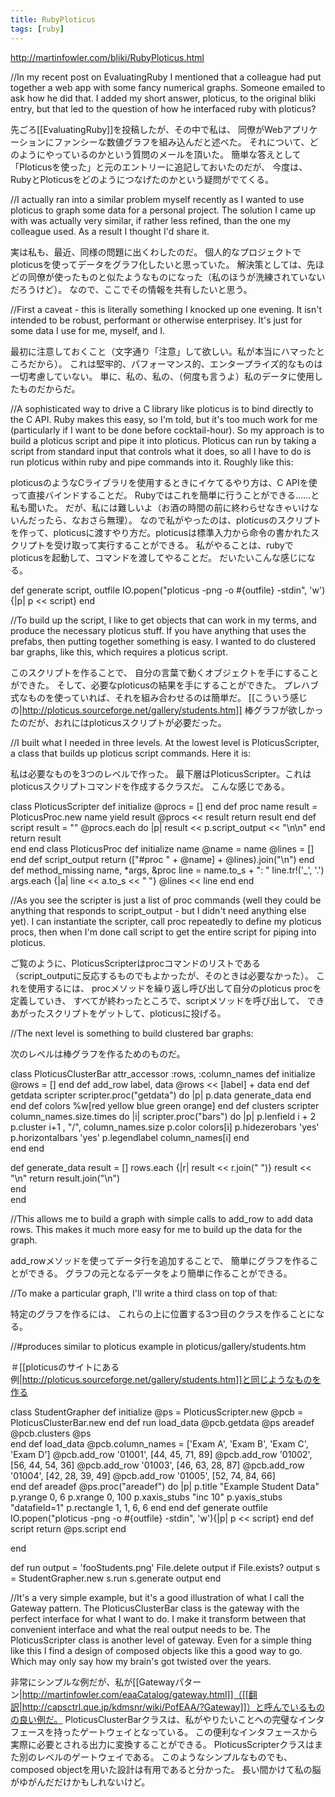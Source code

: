 ```yaml
---
title: RubyPloticus
tags: [ruby]
---
```


http://martinfowler.com/bliki/RubyPloticus.html

//In my recent post on EvaluatingRuby I mentioned that a colleague had put together a web app with some fancy numerical graphs. Someone emailed to ask how he did that. I added my short answer, ploticus, to the original bliki entry, but that led to the question of how he interfaced ruby with ploticus?

先ごろ[[EvaluatingRuby]]を投稿したが、その中で私は、
同僚がWebアプリケーションにファンシーな数値グラフを組み込んだと述べた。
それについて、どのようにやっているのかという質問のメールを頂いた。
簡単な答えとして「Ploticusを使った」と元のエントリーに追記しておいたのだが、
今度は、RubyとPloticusをどのようにつなげたのかという疑問がでてくる。

//I actually ran into a similar problem myself recently as I wanted to use ploticus to graph some data for a personal project. The solution I came up with was actually very similar, if rather less refined, than the one my colleague used. As a result I thought I'd share it.

実は私も、最近、同様の問題に出くわしたのだ。
個人的なプロジェクトでploticusを使ってデータをグラフ化したいと思っていた。
解決策としては、先ほどの同僚が使ったものと似たようなものになった（私のほうが洗練されていないだろうけど）。
なので、ここでその情報を共有したいと思う。

//First a caveat - this is literally something I knocked up one evening. It isn't intended to be robust, performant or otherwise enterprisey. It's just for some data I use for me, myself, and I.

最初に注意しておくこと（文字通り「注意」して欲しい。私が本当にハマったところだから）。
これは堅牢的、パフォーマンス的、エンタープライズ的なものは一切考慮していない。
単に、私の、私の、（何度も言うよ）私のデータに使用したものだからだ。

//A sophisticated way to drive a C library like ploticus is to bind directly to the C API. Ruby makes this easy, so I'm told, but it's too much work for me (particularly if I want to be done before cocktail-hour). So my approach is to build a ploticus script and pipe it into ploticus. Ploticus can run by taking a script from standard input that controls what it does, so all I have to do is run ploticus within ruby and pipe commands into it. Roughly like this:

ploticusのようなCライブラリを使用するときにイケてるやり方は、C APIを使って直接バインドすることだ。
Rubyではこれを簡単に行うことができる……と私も聞いた。
だが、私には難しいよ（お酒の時間の前に終わらせなきゃいけないんだったら、なおさら無理）。
なので私がやったのは、ploticusのスクリプトを作って、ploticusに渡すやり方だ。ploticusは標準入力から命令の書かれたスクリプトを受け取って実行することができる。
私がやることは、rubyでploticusを起動して、コマンドを渡してやることだ。
だいたいこんな感じになる。

  def generate script, outfile
    IO.popen("ploticus -png -o #{outfile} -stdin", 'w'){|p| p << script}
  end

//To build up the script, I like to get objects that can work in my terms, and produce the necessary ploticus stuff. If you have anything that uses the prefabs, then putting together something is easy. I wanted to do clustered bar graphs, like this, which requires a ploticus script.

このスクリプトを作ることで、
自分の言葉で動くオブジェクトを手にすることができた。
そして、必要なploticusの結果を手にすることができた。
プレハブ式なものを使っていれば、それを組み合わせるのは簡単だ。
[[こういう感じの|http://ploticus.sourceforge.net/gallery/students.htm]]
棒グラフが欲しかったのだが、おれにはploticusスクリプトが必要だった。

//I built what I needed in three levels. At the lowest level is PloticusScripter, a class that builds up ploticus script commands. Here it is:

私は必要なものを3つのレベルで作った。
最下層はPloticusScripter。これはploticusスクリプトコマンドを作成するクラスだ。
こんな感じである。

 class PloticusScripter
   def initialize
     @procs = []
   end
   def proc name
     result =  PloticusProc.new name
     yield result
     @procs << result
     return result
   end
   def script
     result = ""
     @procs.each do |p|
       result << p.script_output << "\n\n"
     end
     return result    
   end
 end
 class PloticusProc
   def initialize name
     @name = name
     @lines = []
   end
   def script_output
     return (["#proc " + @name] + @lines).join("\n")
   end
   def method_missing name, *args, &proc
     line = name.to_s + ": "
     line.tr!('_', '.')
     args.each {|a| line << a.to_s << " "}
     @lines << line
   end
 end

//As you see the scripter is just a list of proc commands (well they could be anything that responds to script_output - but I didn't need anything else yet). I can instantiate the scripter, call proc repeatedly to define my ploticus procs, then when I'm done call script to get the entire script for piping into ploticus.

ご覧のように、PloticusScripterはprocコマンドのリストである
（script_outputに反応するものでもよかったが、そのときは必要なかった）。
これを使用するには、
procメソッドを繰り返し呼び出して自分のploticus procを定義していき、
すべてが終わったところで、scriptメソッドを呼び出して、
できあがったスクリプトをゲットして、ploticusに投げる。

//The next level is something to build clustered bar graphs:

次のレベルは棒グラフを作るためのものだ。

 class PloticusClusterBar 
   attr_accessor :rows, :column_names
   def initialize
     @rows = []
   end
   def add_row label, data
     @rows << [label] + data
   end
   def getdata scripter
     scripter.proc("getdata") do |p|
       p.data generate_data
     end
   end
   def colors
     %w[red yellow blue green  orange]
   end
   def clusters scripter
     column_names.size.times do |i|
       scripter.proc("bars") do |p|
         p.lenfield i + 2
         p.cluster i+1 , "/", column_names.size
         p.color colors[i]
         p.hidezerobars 'yes'
         p.horizontalbars 'yes'
         p.legendlabel column_names[i]
       end    
     end
   end
 
   def generate_data
     result = []
     rows.each {|r| result << r.join(" ")}
     result << "\n"
     return result.join("\n")    
   end  
 end

//This allows me to build a graph with simple calls to add_row to add data rows. This makes it much more easy for me to build up the data for the graph.

add_rowメソッドを使ってデータ行を追加することで、
簡単にグラフを作ることができる。
グラフの元となるデータをより簡単に作ることができる。

//To make a particular graph, I'll write a third class on top of that:

特定のグラフを作るには、
これらの上に位置する3つ目のクラスを作ることになる。

//#produces similar to  ploticus example in ploticus/gallery/students.htm

＃[[ploticusのサイトにある例|http://ploticus.sourceforge.net/gallery/students.htm]]と同じようなものを作る

 class StudentGrapher
   def initialize
     @ps = PloticusScripter.new
     @pcb = PloticusClusterBar.new
   end
   def run
     load_data
     @pcb.getdata @ps
     areadef
     @pcb.clusters @ps    
   end
   def load_data
     @pcb.column_names = ['Exam A', 'Exam B', 'Exam C', 'Exam D']
     @pcb.add_row '01001', [44, 45, 71, 89]
     @pcb.add_row '01002', [56, 44, 54, 36]
     @pcb.add_row '01003', [46, 63, 28, 87]
     @pcb.add_row '01004', [42, 28, 39, 49]
     @pcb.add_row '01005', [52, 74, 84, 66]    
   end
   def areadef
     @ps.proc("areadef") do |p|
       p.title "Example Student Data"
       p.yrange 0, 6
       p.xrange 0, 100
       p.xaxis_stubs "inc 10"
       p.yaxis_stubs "datafield=1"
       p.rectangle 1, 1, 6, 6
     end
   end
   def generate outfile
     IO.popen("ploticus -png -o #{outfile} -stdin", 'w'){|p| p << script}
   end
   def script
     return @ps.script
   end
 
 end
 
 
 def run
   output = 'fooStudents.png'
   File.delete output if File.exists? output
   s = StudentGrapher.new
   s.run
   s.generate output
 end

//It's a very simple example, but it's a good illustration of what I call the Gateway  pattern. The PloticusClusterBar class is the gateway with the perfect interface for what I want to do. I make it transform between that convenient interface and what the real output needs to be. The PloticusScripter class is another level of gateway. Even for a simple thing like this I find a design of composed objects like this a good way to go. Which may only say how my brain's got twisted over the years.

非常にシンプルな例だが、私が[[Gatewayパターン|http://martinfowler.com/eaaCatalog/gateway.html]]（[[翻訳|http://capsctrl.que.jp/kdmsnr/wiki/PofEAA/?Gateway]]）と呼んでいるものの良い例だ。
PloticusClusterBarクラスは、私がやりたいことへの完璧なインタフェースを持ったゲートウェイとなっている。
この便利なインタフェースから実際に必要とされる出力に変換することができる。
PloticusScripterクラスはまた別のレベルのゲートウェイである。
このようなシンプルなものでも、composed objectを用いた設計は有用であると分かった。
長い間かけて私の脳がゆがんだだけかもしれないけど。
